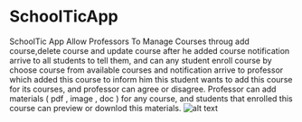 # SchoolTicApp
SchoolTic App Allow Professors To Manage Courses throug add course,delete course and update course after he added course notification arrive to all students to tell them, and can any student enroll course by choose course from available courses and notification arrive to professor which added this course to inform him this student wants to add this course for its courses, and professor can agree or disagree. 
Professor can add materials ( pdf , image , doc ) for any course, and students that enrolled this course can preview or downlod this materials.
![alt text](https://github.com/[username]/[reponame]/blob/[branch]/image.jpg?raw=true)
